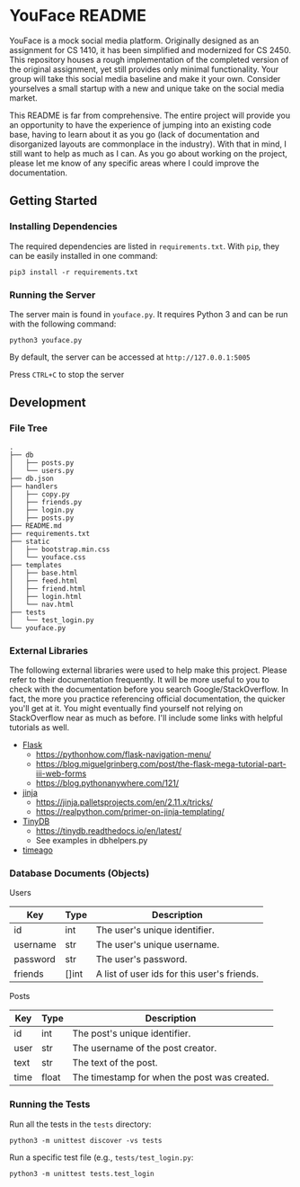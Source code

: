# YouFace README

YouFace is a mock social media platform. Originally designed as an assignment
for CS 1410, it has been simplified and modernized for CS 2450. This repository
houses a rough implementation of the completed version of the original
assignment, yet still provides only minimal functionality. Your group will take
this social media baseline and make it your own. Consider yourselves a small
startup with a new and unique take on the social media market.

This README is far from comprehensive. The entire project will provide you an
opportunity to have the experience of jumping into an existing code base, having
to learn about it as you go (lack of documentation and disorganized layouts are
commonplace in the industry). With that in mind, I still want to help as much as
I can. As you go about working on the project, please let me know of any
specific areas where I could improve the documentation.

## Getting Started

### Installing Dependencies

The required dependencies are listed in `requirements.txt`. With `pip`, they can be
easily installed in one command:

`pip3 install -r requirements.txt`

### Running the Server

The server main is found in `youface.py`. It requires Python 3 and can be run
with the following command:

`python3 youface.py`

By default, the server can be accessed at `http://127.0.0.1:5005`

Press `CTRL+C` to stop the server

## Development

### File Tree

```
.
├── db
│   ├── posts.py
│   └── users.py
├── db.json
├── handlers
│   ├── copy.py
│   ├── friends.py
│   ├── login.py
│   ├── posts.py
├── README.md
├── requirements.txt
├── static
│   ├── bootstrap.min.css
│   └── youface.css
├── templates
│   ├── base.html
│   ├── feed.html
│   ├── friend.html
│   ├── login.html
│   └── nav.html
├── tests
│   └── test_login.py
└── youface.py
```

### External Libraries

The following external libraries were used to help make this project. Please
refer to their documentation frequently. It will be more useful to you to check
with the documentation before you search Google/StackOverflow. In fact, the more
you practice referencing official documentation, the quicker you'll get at it.
You might eventually find yourself not relying on StackOverflow near as much as
before. I'll include some links with helpful tutorials as well.

- [Flask](https://palletsprojects.com/p/flask/)
    - https://pythonhow.com/flask-navigation-menu/
    - https://blog.miguelgrinberg.com/post/the-flask-mega-tutorial-part-iii-web-forms
    - https://blog.pythonanywhere.com/121/
- [jinja](https://jinja.palletsprojects.com/en/2.11.x/)
    - https://jinja.palletsprojects.com/en/2.11.x/tricks/
    - https://realpython.com/primer-on-jinja-templating/
- [TinyDB](https://pypi.org/project/tinydb/)
    - https://tinydb.readthedocs.io/en/latest/
    - See examples in dbhelpers.py
- [timeago](https://pypi.org/project/timeago/)

### Database Documents (Objects)

Users

| Key | Type | Description |
| --- | ------ | --- |
| id | int | The user's unique identifier. |
| username | str | The user's unique username. |
| password | str | The user's password. |
| friends | []int | A list of user ids for this user's friends. |

Posts

| Key | Type | Description |
| --- | ------ | --- |
| id | int | The post's unique identifier. |
| user | str | The username of the post creator. |
| text | str | The text of the post. |
| time | float | The timestamp for when the post was created. |

### Running the Tests

Run all the tests in the `tests` directory:

```
python3 -m unittest discover -vs tests
```

Run a specific test file (e.g., `tests/test_login.py`:

```
python3 -m unittest tests.test_login
```
